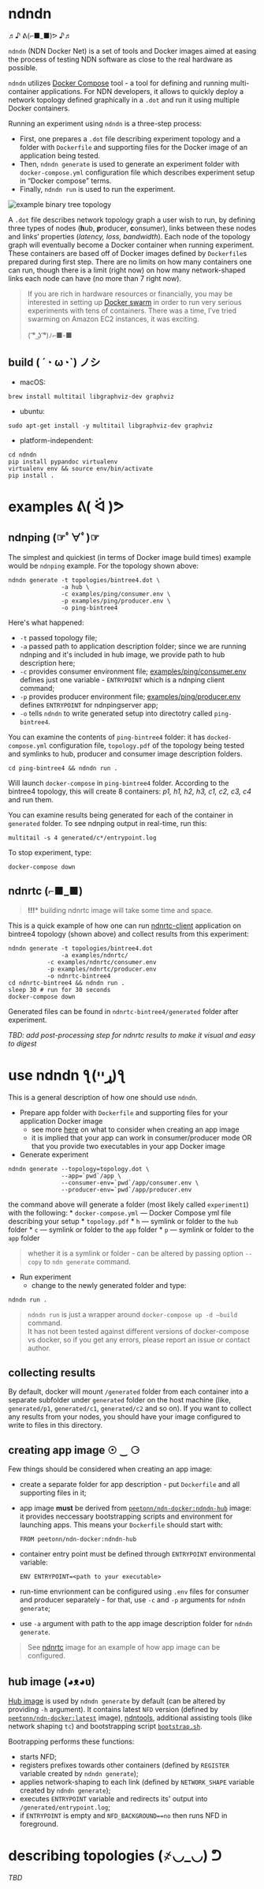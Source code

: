 # ndndn 
♬♪   ᕕ(⌐■_■)ᕗ    ♪♬

`ndndn` (NDN Docker Net) is a set of tools and Docker images aimed at easing the process of testing NDN software as close to the real hardware as possible. 

`ndndn` utilizes [Docker Compose](https://docs.docker.com/compose/) tool - a tool for defining and running multi-container applications. For NDN developers, it allows to quickly deploy a network topology defined graphically in a `.dot` and run it using multiple Docker containers.

Running an experiment using `ndndn` is a three-step process:
* First, one prepares a `.dot` file describing experiment topology and a folder with `Dockerfile` and supporting files for the Docker image of an application being tested. 
* Then, `ndndn generate` is used to generate an experiment folder with `docker-compose.yml` configuration file which describes experiment setup in “Docker compose” terms.
* Finally, `ndndn run` is used to run the experiment.

![example binary tree topology](topologies/bintree4.png)

A `.dot` file describes network topology graph a user wish to run, by defining three types of nodes (**h**ub, **p**roducer, **c**onsumer), links between these nodes and links’ properties (_latency, loss, bandwidth_). Each node of the topology graph will eventually become a Docker container when running experiment. These containers are based off of Docker images defined by `Dockerfile`s prepared during first step. There are no limits on how many containers one can run, though there is a limit (right now) on how many network-shaped links each node can have (no more than 7 right now). 

> If you are rich in hardware resources or financially, you may be interested in setting up [Docker swarm](https://docs.docker.com/engine/swarm/) in order to run very serious experiments with tens of containers. There was a time, I’ve tried swarming on Amazon EC2 instances, it was exciting.  
>   
>  ( ͡° ͜ʖ ͡°)ﾉ⌐■-■  

## build ( ´◔ ω◔`) ノシ
* macOS:

```
brew install multitail libgraphviz-dev graphviz
```

* ubuntu:

```
sudo apt-get install -y multitail libgraphviz-dev graphviz
```

* platform-independent:

```
cd ndndn
pip install pypandoc virtualenv
virtualenv env && source env/bin/activate
pip install .
```

# examples ᕕ( ᐛ )ᕗ
## ndnping (☞ﾟ∀ﾟ)☞

The simplest and quickiest (in terms of Docker image build times) example would be `ndnping` example. For the topology shown above:

```
ndndn generate -t topologies/bintree4.dot \
               -a hub \
               -c examples/ping/consumer.env \
               -p examples/ping/producer.env \
               -o ping-bintree4
```

Here's what happened:
* `-t` passed topology file;
* `-a` passed path to application description folder; since we are running ndnping and it's included in hub image, we provide path to hub description here;
* `-c` provides consumer environment file; [examples/ping/consumer.env](examples/ping/consumer.env) defines just one variable - `ENTRYPOINT` which is a ndnping client command;
* `-p` provides producer environment file; [examples/ping/producer.env](examples/ping/producer.env) defines `ENTRYPOINT` for ndnpingserver app;
* `-o` tells `ndndn` to write generated setup into directotry called `ping-bintree4`.

You can examine the contents of `ping-bintree4` folder: it has `docked-compose.yml` configuration file, `topology.pdf` of the topology being tested and symlinks to hub, producer and consumer image description folders.

```
cd ping-bintree4 && ndndn run .
```

Will launch `docker-compose` in `ping-bintree4` folder. According to the bintree4 topology, this will create 8 containers: *p1, h1, h2, h3, c1, c2, c3, c4* and run them.

You can examine results being generated for each of the container in `generated` folder. To see ndnping output in real-time, run this:

```
multitail -s 4 generated/c*/entrypoint.log
```

To stop experiment, type:

```
docker-compose down
```

## ndnrtc (⌐■_■)

> **!!!*** building ndnrtc image will take some time and space.

This is a quick example of how one can run [ndnrtc-client](https://github.com/remap/ndnrtc/tree/master/cpp/client) application on bintree4 topology (shown above) and collect results from this experiment:

```
ndndn generate -t topologies/bintree4.dot
               -a examples/ndnrtc/
	       -c examples/ndnrtc/consumer.env
	       -p examples/ndnrtc/producer.env
	       -o ndnrtc-bintree4
cd ndnrtc-bintree4 && ndndn run .
sleep 30 # run for 30 seconds
docker-compose down
```

Generated files can be found in `ndnrtc-bintree4/generated` folder after experiment.

*TBD: add post-processing step for ndnrtc results to make it visual and easy to digest*

# use ndndn  ƪ(ړײ)‎ƪ​​

This is a general description of how one should use `ndndn`.

* Prepare app folder with `Dockerfile`  and supporting files for your application Docker image
	* see more [here](#creating-app-image--‿-) on what  to consider when creating an app image
	* it is implied that your app can work in consumer/producer mode OR that you provide two executables in your app Docker image
* Generate experiment

```
ndndn generate --topology=topology.dot \
               --app=`pwd`/app \
               --consumer-env=`pwd`/app/consumer.env \
               --producer-env=`pwd`/app/producer.env
```

  the command above will generate a folder (most likely called `experiment1`) with the following:
    * `docker-compose.yml` — Docker Compose yml file describing your setup
    * `topology.pdf`
    * `h` — symlink or folder to the `hub` folder
    * `c` — symlink or folder to the `app` folder
    * `p` — symlink or folder to the `app` folder
> whether it is a symlink or folder - can be altered by passing option `--copy` to `ndn generate` command.
* Run experiment
	* change to the newly generated folder and type:
```
ndndn run .
```

> `ndndn run` is just a wrapper around `docker-compose up -d —build` command.  
> It has not been tested against different versions of docker-compose vs docker, so if you get any errors, please report an issue or contact author.  

## collecting results

By default, docker will mount `/generated` folder from each container into a separate subfolder under `generated` folder on the host machine (like, `generated/p1`, `generated/c1`, `generated/c2` and so on). If you want to collect any results from your nodes, you should have your image configured to write to files in this directory.

## creating app image ☉ ‿ ⚆

Few things should be considered when creating an app image:

* create a separate folder for app description - put `Dockerfile` and all supporting files in it;
* app image **must** be derived from [`peetonn/ndn-docker:ndndn-hub`](https://hub.docker.com/r/peetonn/ndn-docker/tags/) image: it provides neccessary bootstrapping scripts and environment for launching apps. This means your `Dockerfile` should start with:
	```
	FROM peetonn/ndn-docker:ndndn-hub
	```
* container entry point must be defined through `ENTRYPOINT` environmental variable:
	```
	ENV ENTRYPOINT=<path to your executable>
	```
* run-time envrionment can be configured using `.env` files for consumer and producer separately - for that, use `-c` and `-p` arguments for `ndndn generate`;

* use `-a` argument with path to the app image description folder for `ndndn generate`.

> See [ndnrtc](examples/ndnrtc) image for an example of how app image can be configured.

## hub image (◕ᴥ◕ʋ)

[Hub image](hub) is used by `ndndn generate` by default (can be altered by providing `-h` argument). It contains latest `NFD` version (defined by [`peetonn/ndn-docker:latest`](https://hub.docker.com/r/peetonn/ndn-docker/tags/) image), [ndntools](https://github.com/named-data/ndn-tools), additional assisting tools (like network shaping `tc`) and bootstrapping script [`bootstrap.sh`](hub/bootstrap.sh).

Bootrapping performs these functions:

* starts NFD;
* registers prefixes towards other containers (defined by `REGISTER` variable created by `ndndn generate`);
* applies network-shaping to each link (defined by `NETWORK_SHAPE` variable created by `ndndn generate`);
* executes `ENTRYPOINT` variable and redirects its' output into `/generated/entrypoint.log`;
* if `ENTRYPOINT` is empty and `NFD_BACKGROUND==no` then runs NFD in foreground.

# describing topologies (҂◡_◡) ᕤ

*TBD*
